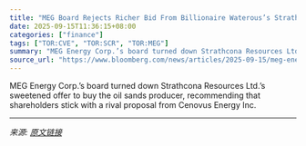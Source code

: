 ```yaml
---
title: "MEG Board Rejects Richer Bid From Billionaire Waterous’s Strathcona"
date: 2025-09-15T11:36:15+08:00
categories: ["finance"]
tags: ["TOR:CVE", "TOR:SCR", "TOR:MEG"]
summary: "MEG Energy Corp.’s board turned down Strathcona Resources Ltd.’s sweetened offer to buy the oil sands producer, recommending that shareholders stick with a rival proposal from Cenovus Energy Inc."
source_url: "https://www.bloomberg.com/news/articles/2025-09-15/meg-energy-board-rejects-richer-bid-from-billionaire-waterous-strathcona"
---
```


MEG Energy Corp.’s board turned down Strathcona Resources Ltd.’s sweetened offer to buy the oil sands producer, recommending that shareholders stick with a rival proposal from Cenovus Energy Inc.

---

*来源: [原文链接](https://www.bloomberg.com/news/articles/2025-09-15/meg-energy-board-rejects-richer-bid-from-billionaire-waterous-strathcona)*
